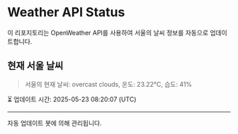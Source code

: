 
# Weather API Status

이 리포지토리는 OpenWeather API를 사용하여 서울의 날씨 정보를 자동으로 업데이트합니다.

## 현재 서울 날씨
> 서울의 현재 날씨: overcast clouds, 온도: 23.22°C, 습도: 41%

⏳ 업데이트 시간: 2025-05-23 08:20:07 (UTC)

---
자동 업데이트 봇에 의해 관리됩니다.
